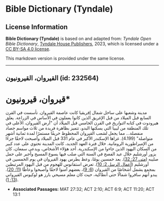 # Bible Dictionary (Tyndale)

## License Information

**Bible Dictionary (Tyndale)** is based on and adapted from: _Tyndale Open Bible Dictionary_, [Tyndale House Publishers](https://tyndaleopenresources.com/), 2023, which is licensed under a [CC BY-SA 4.0 license](https://creativecommons.org/licenses/by-sa/4.0/legalcode.en).

This markdown version is provided under the same license.



--------------------------------

## القيروان، القيرونيون (id: 232564)

قيروان، قيرونيون\*
==================

مدينة وشعبها على ساحل شمال إفريقيا كانت عاصمة القيروان. تأسست في القرن السابع قبل الميلاد من قبل الإغريق الذين كانوا يعملون في الأساس في الزراعة. يعلق هيرودوت في كتابه *التواريخ* في القرن الخامس قبل الميلاد أن "أرض القيروان، الأعلى في تلك المنطقة من ليبيا التي يسكنها البدو، تتميز بظاهرة فريدة من ثلاث مواسم حصاد منفصلة... مما يجعل لشعب القيروان المحظوظ خريفًا مستمرًا لمدة ثمانية أشهر متواصلة" (4\.199\). غزاها الإسكندر الأكبر في عام 331 قبل الميلاد وأصبحت لاحقًا جزءًا من الإمبراطورية الرومانية. خلال فترة العهد الجديد، كانت المدينة تحتوي على عدد كبير من السكان اليهود الذين جاءوا من الإسكندرية. أحد هؤلاء الأشخاص، ويدعى سمعان، كان يزور أورشليم خلال عيد الفصح في السنة التي صلب فيها يسوع المسيح وأجبر على حمل صليبه ([متى 27: 32](https://ref.ly/Matt27:32)). بعد خمسين يومًا، وعظ بطرس يهود القيروان في يوم الخمسين في أورشليم ([أعمال الرسل 2: 10](https://ref.ly/Acts2:10)). تعرض استفانوس للهجوم من قبل اليهود المرتبطين بمجمع يشمل أشخاصًا من القيروان ([6: 9](https://ref.ly/Acts6:9))، بعضهم آمنوا لاحقًا وأصبحوا وعاظًا ([11: 20](https://ref.ly/Acts11:20)). يبدو أنهم سافروا شمالًا حتى أنطاكية، حيث كان معلم مسيحي بارز هو لوكيوس القيرواني ([13: 1](https://ref.ly/Acts13:1)).

* **Associated Passages:** MAT 27:32; ACT 2:10; ACT 6:9; ACT 11:20; ACT 13:1


